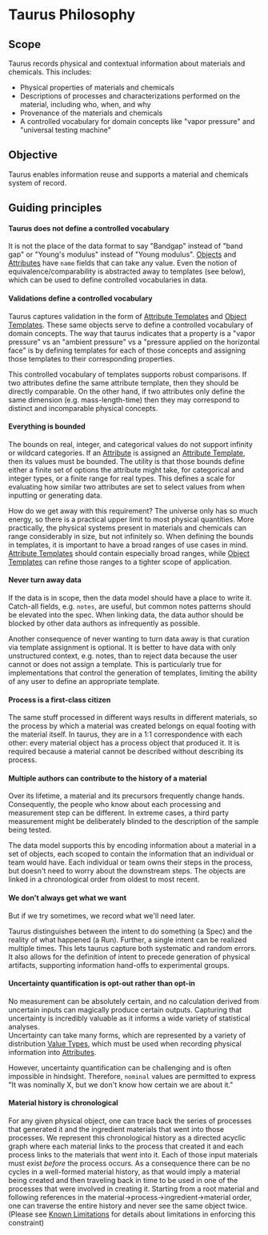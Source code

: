 # Taurus Philosophy

## Scope
Taurus records physical and contextual information about materials and chemicals.
This includes:

 - Physical properties of materials and chemicals
 - Descriptions of processes and characterizations performed on the material, including who, when, and why
 - Provenance of the materials and chemicals
 - A controlled vocabulary for domain concepts like "vapor pressure" and "universal testing machine"

## Objective
Taurus enables information reuse and supports a material and chemicals system of record.

## Guiding principles

#### Taurus does not define a controlled vocabulary

It is not the place of the data format to say "Bandgap" instead of "band gap" or "Young's modulus" instead of "Young modulus".
[Objects](../specification/objects) and
[Attributes](../specification/attributes) have `name` fields that can take any value.
Even the notion of equivalence/comparability is abstracted away to templates (see below),
which can be used to define controlled vocabularies in data.

#### Validations define a controlled vocabulary

Taurus captures validation in the form of
[Attribute Templates](../specification/attribute-templates) and
[Object Templates](../specification/object-templates).
These same objects serve to define a controlled vocabulary of domain concepts.
The way that taurus indicates that a property is a "vapor pressure" vs an "ambient pressure" vs
a "pressure applied on the horizontal face" is by defining templates for each of those concepts and assigning
those templates to their corresponding properties.

This controlled vocabulary of templates supports robust comparisons.
If two attributes define the same attribute template, then they should be directly comparable.
On the other hand, if two attributes only define the same dimension (e.g. mass-length-time) then they may correspond
to distinct and incomparable physical concepts.

#### Everything is bounded

The bounds on real, integer, and categorical values do not support infinity or wildcard categories.
If an [Attribute](../specification/attributes) is assigned an [Attribute Template](../specification/attribute-templates), then
its values must be bounded.
The utility is that those bounds define either a finite set of options the attribute might take, for categorical and integer types, or
a finite range for real types.
This defines a scale for evaluating how similar two attributes are set to select values from when inputting or generating data.

How do we get away with this requirement?
The universe only has so much energy, so there is a practical upper limit to most physical quantities.
More practically, the physical systems present in materials and chemicals can range considerably in size, but not infinitely so.
When defining the bounds in templates, it is important to have a broad ranges of use cases in mind.
[Attribute Templates](../specification/attribute-templates) should contain especially broad ranges, while
[Object Templates](../specification/object-templates) can refine those ranges to a tighter scope of application.

#### Never turn away data

If the data is in scope, then the data model should have a place to write it.
Catch-all fields, e.g. `notes`, are useful, but common notes patterns should be elevated into the spec.
When linking data, the data author should be blocked by other data authors as infrequently as possible.

Another consequence of never wanting to turn data away is that curation via template assignment is optional.
It is better to have data with only unstructured context, e.g. notes, than to reject data because the user cannot or does not assign a template.
This is particularly true for implementations that control the generation of templates, limiting the ability of any user to define an appropriate template.

#### Process is a first-class citizen

The same stuff processed in different ways results in different materials, so the process by which a material was created belongs on equal footing with the material itself.
In taurus, they are in a 1:1 correspondence with each other: every material object has a process object that produced it.
It is required because a material cannot be described without describing its process.

#### Multiple authors can contribute to the history of a material

Over its lifetime, a material and its precursors frequently change hands.
Consequently, the people who know about each processing and measurement step can be different.
In extreme cases, a third party measurement might be deliberately blinded to the description of the sample being tested.

The data model supports this by encoding information about a material in a set of objects, each scoped to contain the information that an individual or team would have.
Each individual or team owns their steps in the process, but doesn't need to worry about the downstream steps.
The objects are linked in a chronological order from oldest to most recent.

#### We don't always get what we want

But if we try sometimes, we record what we'll need later.

Taurus distinguishes between the intent to do something (a Spec) and the reality of what happened (a Run).
Further, a single intent can be realized multiple times.
This lets taurus capture both systematic and random errors.
It also allows for the definition of intent to precede generation of physical artifacts, supporting information hand-offs to experimental groups.


#### Uncertainty quantification is opt-out rather than opt-in

No measurement can be absolutely certain, and no calculation derived from uncertain inputs can magically produce certain outputs.
Capturing that uncertainty is incredibly valuable as it informs a wide variety of statistical analyses.  
Uncertainty can take many forms, which are represented by a variety of distribution [Value Types](../specification/value-types),
which must be used when recording physical information into [Attributes](../specification/attributes).

However, uncertainty quantification can be challenging and is often impossible in hindsight.
Therefore, `nominal` values are permitted to express "It was nominally X, but we don't know how certain we are about it."


#### Material history is chronological

For any given physical object, one can trace back the series of processes that generated it and the ingredient materials that went into those processes.
We represent this chronological history as a directed acyclic graph where each material links to the process that created it and each process links to the materials that went into it.
Each of those input materials must exist *before* the process occurs.
As a consequence there can be no cycles in a well-formed material history, as that would imply a material being created and then traveling back in time to be used in one of the processes that were involved in creating it.
Starting from a root material and following references in the material->process->ingredient->material order, one can traverse the entire history and never see the same object twice.
(Please see [Known Limitations](../known_limitations) for details about limitations in enforcing this constraint)
